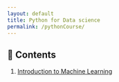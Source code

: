 ```yaml
---
layout: default
title: Python for Data science
permalink: /pythonCourse/
---
```

## 📝 Contents
1. [Introduction to Machine Learning](Introduction.md)
